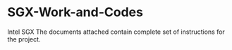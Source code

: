 # SGX-Work-and-Codes
Intel SGX
The documents attached contain complete set of instructions for the project.
